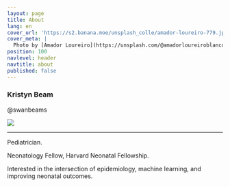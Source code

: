 ```yaml
---
layout: page
title: About
lang: en
cover_url: 'https://s2.banana.moe/unsplash_colle/amador-loureiro-779.jpg'
cover_meta: |
  Photo by [Amador Loureiro](https://unsplash.com/@amadorloureiroblanco)
position: 100
navlevel: header
navtitle: about
published: false
---
```


### Kristyn Beam
@swanbeams

![]({{site.baseurl}}/images/KBeam%20GitHub%20Headshot.png)

__________

Pediatrician.

Neonatology Fellow, Harvard Neonatal Fellowship.

Interested in the intersection of epidemiology, machine learning, and improving neonatal outcomes.
